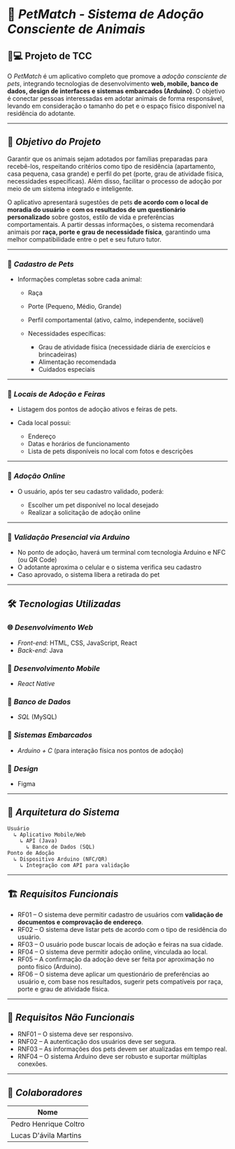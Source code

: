 # 🐾 *PetMatch - Sistema de Adoção Consciente de Animais*

## 📱💻 Projeto de TCC

O *PetMatch* é um aplicativo completo que promove a *adoção consciente de pets*, integrando tecnologias de desenvolvimento **web, mobile, banco de dados, design de interfaces e sistemas embarcados (Arduino)**. O objetivo é conectar pessoas interessadas em adotar animais de forma responsável, levando em consideração o tamanho do pet e o espaço físico disponível na residência do adotante.

---

## 🎯 *Objetivo do Projeto*

Garantir que os animais sejam adotados por famílias preparadas para recebê-los, respeitando critérios como tipo de residência (apartamento, casa pequena, casa grande) e perfil do pet (porte, grau de atividade física, necessidades específicas). Além disso, facilitar o processo de adoção por meio de um sistema integrado e inteligente.

O aplicativo apresentará sugestões de pets **de acordo com o local de moradia do usuário** e **com os resultados de um questionário personalizado** sobre gostos, estilo de vida e preferências comportamentais. A partir dessas informações, o sistema recomendará animais por **raça, porte e grau de necessidade física**, garantindo uma melhor compatibilidade entre o pet e seu futuro tutor.

---

### 🐶 *Cadastro de Pets*

* Informações completas sobre cada animal:

  * Raça
  * Porte (Pequeno, Médio, Grande)
  * Perfil comportamental (ativo, calmo, independente, sociável)
  * Necessidades específicas:

    * Grau de atividade física (necessidade diária de exercícios e brincadeiras)
    * Alimentação recomendada
    * Cuidados especiais

---

### 📍 *Locais de Adoção e Feiras*

* Listagem dos pontos de adoção ativos e feiras de pets.
* Cada local possui:

  * Endereço
  * Datas e horários de funcionamento
  * Lista de pets disponíveis no local com fotos e descrições

---

### 🛒 *Adoção Online*

* O usuário, após ter seu cadastro validado, poderá:

  * Escolher um pet disponível no local desejado
  * Realizar a solicitação de adoção online

---

### 📳 *Validação Presencial via Arduino*

* No ponto de adoção, haverá um terminal com tecnologia Arduino e NFC (ou QR Code)
* O adotante aproxima o celular e o sistema verifica seu cadastro
* Caso aprovado, o sistema libera a retirada do pet

---

## 🛠 *Tecnologias Utilizadas*

### 🌐 *Desenvolvimento Web*

* *Front-end:* HTML, CSS, JavaScript, React
* *Back-end:* Java

### 📱 *Desenvolvimento Mobile*

* *React Native*

### 💾 *Banco de Dados*

* *SQL* (MySQL)

### 🔌 *Sistemas Embarcados*

* *Arduino + C* (para interação física nos pontos de adoção)

### 🎨 *Design*

* Figma

---

## 📑 *Arquitetura do Sistema*

```plaintext
Usuário
  ↳ Aplicativo Mobile/Web
    ↳ API (Java)
      ↳ Banco de Dados (SQL)
Ponto de Adoção
  ↳ Dispositivo Arduino (NFC/QR)
    ↳ Integração com API para validação
```

---

## 🏗 *Requisitos Funcionais*

* RF01 – O sistema deve permitir cadastro de usuários com **validação de documentos e comprovação de endereço**.
* RF02 – O sistema deve listar pets de acordo com o tipo de residência do usuário.
* RF03 – O usuário pode buscar locais de adoção e feiras na sua cidade.
* RF04 – O sistema deve permitir adoção online, vinculada ao local.
* RF05 – A confirmação da adoção deve ser feita por aproximação no ponto físico (Arduino).
* RF06 – O sistema deve aplicar um questionário de preferências ao usuário e, com base nos resultados, sugerir pets compatíveis por raça, porte e grau de atividade física.

---

## 🔐 *Requisitos Não Funcionais*

* RNF01 – O sistema deve ser responsivo.
* RNF02 – A autenticação dos usuários deve ser segura.
* RNF03 – As informações dos pets devem ser atualizadas em tempo real.
* RNF04 – O sistema Arduino deve ser robusto e suportar múltiplas conexões.

---

## 🤝 *Colaboradores*

| Nome                  |
| --------------------- |
| Pedro Henrique Coltro |
| Lucas D'ávila Martins |
